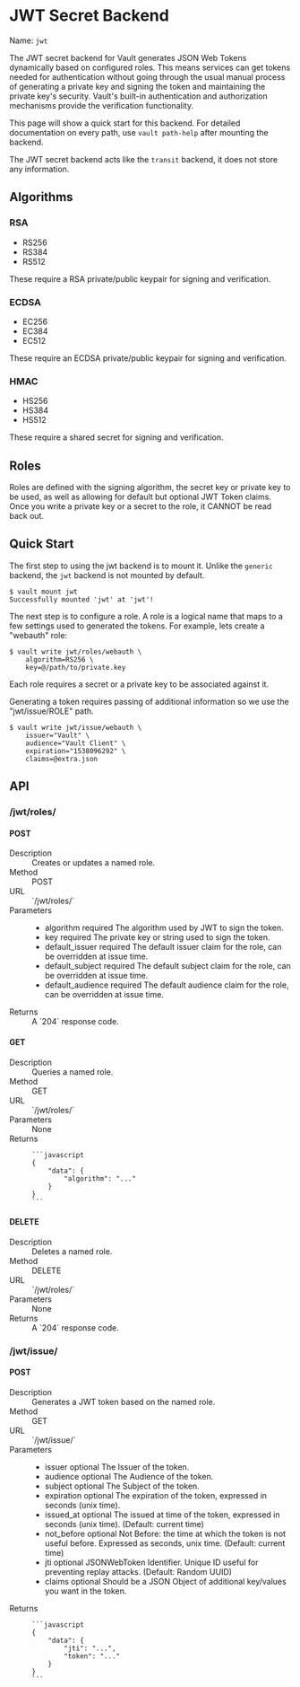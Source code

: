 # JWT Secret Backend

Name: `jwt`

The JWT secret backend for Vault generates JSON Web Tokens dynamically based on configured roles. This means services can get tokens needed for authentication without going through the usual manual process of generating a private key and signing the token and maintaining the private key's security. Vault's built-in authentication and authorization mechanisms provide the verification functionality.

This page will show a quick start for this backend. For detailed documentation on every path, use `vault path-help` after mounting the backend.

The JWT secret backend acts like the `transit` backend, it does not store any information.

## Algorithms

### RSA 
* RS256
* RS384
* RS512

These require a RSA private/public keypair for signing and verification.

### ECDSA
* EC256
* EC384
* EC512

These require an ECDSA private/public keypair for signing and verification.

### HMAC
* HS256
* HS384
* HS512

These require a shared secret for signing and verification.

## Roles

Roles are defined with the signing algorithm, the secret key or private key to be used, as well as allowing for default but optional JWT Token claims. Once you write a private key or a secret to the role, it CANNOT be read back out.

## Quick Start

The first step to using the jwt backend is to mount it.
Unlike the `generic` backend, the `jwt` backend is not mounted by default.

```text
$ vault mount jwt
Successfully mounted 'jwt' at 'jwt'!
```

The next step is to configure a role. A role is a logical name that maps
to a few settings used to generated the tokens. For example, lets create
a "webauth" role:

```text
$ vault write jwt/roles/webauth \
    algorithm=RS256 \
    key=@/path/to/private.key
```

Each role requires a secret or a private key to be associated against it.

Generating a token requires passing of additional information so we use the
"jwt/issue/ROLE" path.

```text
$ vault write jwt/issue/webauth \
    issuer="Vault" \
    audience="Vault Client" \
    expiration="1538096292" \
    claims=@extra.json
```


## API

### /jwt/roles/
#### POST

<dl class="api">
  <dt>Description</dt>
  <dd>
    Creates or updates a named role.
  </dd>

  <dt>Method</dt>
  <dd>POST</dd>

  <dt>URL</dt>
  <dd>`/jwt/roles/<name>`</dd>

  <dt>Parameters</dt>
  <dd>
    <ul>
      <li>
        <span class="param">algorithm</span>
        <span class="param-flags">required</span>
        The algorithm used by JWT to sign the token.
      </li>
      <li>
        <span class="param">key</span>
        <span class="param-flags">required</span>
        The private key or string used to sign the token.
      </li>
      <li>
        <span class="param">default_issuer</span>
        <span class="param-flags">required</span>
        The default issuer claim for the role, can be overridden at issue time.
      </li>
      <li>
        <span class="param">default_subject</span>
        <span class="param-flags">required</span>
        The default subject claim for the role, can be overridden at issue time.
      </li>
      <li>
        <span class="param">default_audience</span>
        <span class="param-flags">required</span>
        The default audience claim for the role, can be overridden at issue time.
      </li>
    </ul>
  </dd>

  <dt>Returns</dt>
  <dd>
    A `204` response code.
  </dd>
</dl>

#### GET

<dl class="api">
  <dt>Description</dt>
  <dd>
    Queries a named role.
  </dd>

  <dt>Method</dt>
  <dd>GET</dd>

  <dt>URL</dt>
  <dd>`/jwt/roles/<name>`</dd>

  <dt>Parameters</dt>
  <dd>
    None
  </dd>

  <dt>Returns</dt>
  <dd>

    ```javascript
    {
        "data": {
            "algorithm": "..."
        }
    }
    ```

  </dd>
</dl>

#### DELETE

<dl class="api">
  <dt>Description</dt>
  <dd>
    Deletes a named role.
  </dd>

  <dt>Method</dt>
  <dd>DELETE</dd>

  <dt>URL</dt>
  <dd>`/jwt/roles/<name>`</dd>

  <dt>Parameters</dt>
  <dd>
    None
  </dd>

  <dt>Returns</dt>
  <dd>
    A `204` response code.
  </dd>
</dl>


### /jwt/issue/
#### POST

<dl class="api">
  <dt>Description</dt>
  <dd>
    Generates a JWT token based on the named role.
  </dd>

  <dt>Method</dt>
  <dd>GET</dd>

  <dt>URL</dt>
  <dd>`/jwt/issue/<role>`</dd>

  <dt>Parameters</dt>
  <dd>
    <ul>
      <li>
        <span class="param">issuer</span>
        <span class="param-flags">optional</span>
        The Issuer of the token.
      </li>
      <li>
        <span class="param">audience</span>
        <span class="param-flags">optional</span>
        The Audience of the token.
      </li>
      <li>
        <span class="param">subject</span>
        <span class="param-flags">optional</span>
        The Subject of the token.
      </li>
      <li>
        <span class="param">expiration</span>
        <span class="param-flags">optional</span>
        The expiration of the token, expressed in seconds (unix time).
      </li>
      <li>
        <span class="param">issued_at</span>
        <span class="param-flags">optional</span>
        The issued at time of the token, expressed in seconds (unix time). (Default: current time)
      </li>
      <li>
        <span class="param">not_before</span>
        <span class="param-flags">optional</span>
        Not Before: the time at which the token is not useful before. Expressed as seconds, unix time. (Default: current time)
      </li>
      <li>
        <span class="param">jti</span>
        <span class="param-flags">optional</span>
        JSONWebToken Identifier. Unique ID useful for preventing replay attacks. (Default: Random UUID)
      </li>
      <li>
        <span class="param">claims</span>
        <span class="param-flags">optional</span>
        Should be a JSON Object of additional key/values you want in the token.
      </li>
    </ul>
  </dd>

  <dt>Returns</dt>
  <dd>

    ```javascript
    {
        "data": {
            "jti": "...",
            "token": "..."
        }
    }
    ```

  </dd>
</dl>
